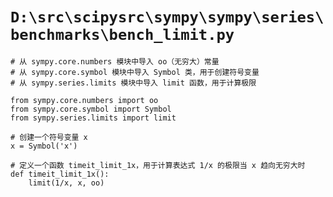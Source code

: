 # `D:\src\scipysrc\sympy\sympy\series\benchmarks\bench_limit.py`

```
# 从 sympy.core.numbers 模块中导入 oo（无穷大）常量
# 从 sympy.core.symbol 模块中导入 Symbol 类，用于创建符号变量
# 从 sympy.series.limits 模块中导入 limit 函数，用于计算极限

from sympy.core.numbers import oo
from sympy.core.symbol import Symbol
from sympy.series.limits import limit

# 创建一个符号变量 x
x = Symbol('x')

# 定义一个函数 timeit_limit_1x，用于计算表达式 1/x 的极限当 x 趋向无穷大时
def timeit_limit_1x():
    limit(1/x, x, oo)
```